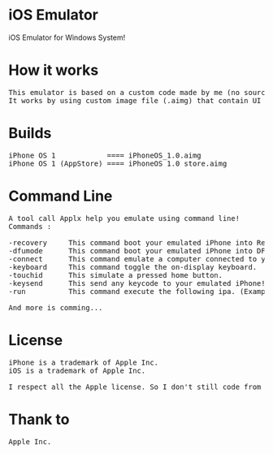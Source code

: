 # iOS Emulator
iOS Emulator for Windows System!

# How it works

<pre>
This emulator is based on a custom code made by me (no source code is stolen from Apple (to respect is privacy)).
It works by using custom image file (.aimg) that contain UI and all ressource of a iPhone OS simulated copy.
</pre>

# Builds

<pre>
iPhone OS 1            ==== iPhoneOS_1.0.aimg 
iPhone OS 1 (AppStore) ==== iPhoneOS_1.0_store.aimg
</pre>

# Command Line
<pre>
A tool call Applx help you emulate using command line! 
Commands :

-recovery     This command boot your emulated iPhone into Recovery.
-dfumode      This command boot your emulated iPhone into DFU Mode.
-connect      This command emulate a computer connected to your iPhone. (And you will see a new mounted iPhone on your Computer)
-keyboard     This command toggle the on-display keyboard.
-touchid      This simulate a pressed home button.
-keysend      This send any keycode to your emulated iPhone! (Example: applx -keysend KEY_VOLUME_UP)
-run          This command execute the following ipa. (Example: applx -run example.ipa)

And more is comming...
</pre>
# License
<pre>
iPhone is a trademark of Apple Inc.
iOS is a trademark of Apple Inc.

I respect all the Apple license. So I don't still code from Apple. Thank to Apple Inc.
</pre>
# Thank to
<pre>
Apple Inc.
</pre>
